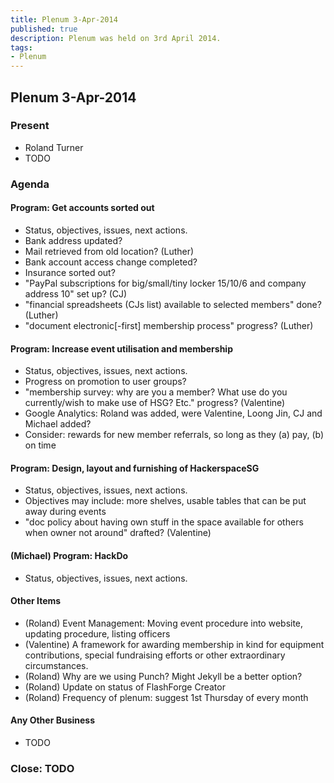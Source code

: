 ```yaml
--- 
title: Plenum 3-Apr-2014
published: true
description: Plenum was held on 3rd April 2014.
tags:
- Plenum
---
```


## Plenum 3-Apr-2014

### Present
- Roland Turner
- TODO

### Agenda

#### Program: Get accounts sorted out

- Status, objectives, issues, next actions.
- Bank address updated?
- Mail retrieved from old location? (Luther)
- Bank account access change completed?
- Insurance sorted out?
- "PayPal subscriptions for big/small/tiny locker 15/10/6 and company address 10" set up? (CJ)
- "financial spreadsheets (CJs list) available to selected members" done? (Luther)
- "document electronic[-first] membership process" progress? (Luther)

#### Program: Increase event utilisation and membership

- Status, objectives, issues, next actions.
- Progress on promotion to user groups?
- "membership survey: why are you a member? What use do you currently/wish to make use of HSG? Etc." progress? (Valentine)
- Google Analytics: Roland was added, were Valentine, Loong Jin, CJ and Michael added?
- Consider: rewards for new member referrals, so long as they (a) pay, (b) on time

#### Program: Design, layout and furnishing of HackerspaceSG

- Status, objectives, issues, next actions.
- Objectives may include: more shelves, usable tables that can be put away during events
- "doc policy about having own stuff in the space available for others when owner not around" drafted? (Valentine)

#### (Michael) Program: HackDo

- Status, objectives, issues, next actions.

#### Other Items

- (Roland) Event Management: Moving event procedure into website, updating procedure, listing officers
- (Valentine) A framework for awarding membership in kind for equipment contributions, special fundraising efforts or other extraordinary circumstances.
- (Roland) Why are we using Punch? Might Jekyll be a better option?
- (Roland) Update on status of FlashForge Creator
- (Roland) Frequency of plenum: suggest 1st Thursday of every month

#### Any Other Business

- TODO

### Close: TODO